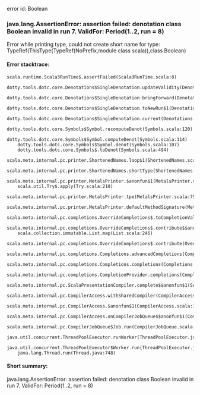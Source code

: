 error id: Boolean
### java.lang.AssertionError: assertion failed: denotation class Boolean invalid in run 7. ValidFor: Period(1..2, run = 8)

Error while printing type, could not create short name for type: 
TypeRef(ThisType(TypeRef(NoPrefix,module class scala)),class Boolean)


#### Error stacktrace:

```
scala.runtime.Scala3RunTime$.assertFailed(Scala3RunTime.scala:8)
	dotty.tools.dotc.core.Denotations$SingleDenotation.updateValidity(Denotations.scala:717)
	dotty.tools.dotc.core.Denotations$SingleDenotation.bringForward(Denotations.scala:742)
	dotty.tools.dotc.core.Denotations$SingleDenotation.toNewRun$1(Denotations.scala:799)
	dotty.tools.dotc.core.Denotations$SingleDenotation.current(Denotations.scala:870)
	dotty.tools.dotc.core.Symbols$Symbol.recomputeDenot(Symbols.scala:120)
	dotty.tools.dotc.core.Symbols$Symbol.computeDenot(Symbols.scala:114)
	dotty.tools.dotc.core.Symbols$Symbol.denot(Symbols.scala:107)
	dotty.tools.dotc.core.Symbols$.toDenot(Symbols.scala:494)
	scala.meta.internal.pc.printer.ShortenedNames.loop$1(ShortenedNames.scala:159)
	scala.meta.internal.pc.printer.ShortenedNames.shortType(ShortenedNames.scala:229)
	scala.meta.internal.pc.printer.MetalsPrinter.$anonfun$1(MetalsPrinter.scala:75)
	scala.util.Try$.apply(Try.scala:210)
	scala.meta.internal.pc.printer.MetalsPrinter.tpe(MetalsPrinter.scala:75)
	scala.meta.internal.pc.printer.MetalsPrinter.defaultMethodSignature(MetalsPrinter.scala:224)
	scala.meta.internal.pc.completions.OverrideCompletions$.toCompletionValue(OverrideCompletions.scala:430)
	scala.meta.internal.pc.completions.OverrideCompletions$.contribute$$anonfun$1(OverrideCompletions.scala:127)
	scala.collection.immutable.List.map(List.scala:246)
	scala.meta.internal.pc.completions.OverrideCompletions$.contribute(OverrideCompletions.scala:127)
	scala.meta.internal.pc.completions.Completions.advancedCompletions(Completions.scala:461)
	scala.meta.internal.pc.completions.Completions.completions(Completions.scala:183)
	scala.meta.internal.pc.completions.CompletionProvider.completions(CompletionProvider.scala:86)
	scala.meta.internal.pc.ScalaPresentationCompiler.complete$$anonfun$1(ScalaPresentationCompiler.scala:147)
	scala.meta.internal.pc.CompilerAccess.withSharedCompiler(CompilerAccess.scala:156)
	scala.meta.internal.pc.CompilerAccess.$anonfun$1(CompilerAccess.scala:102)
	scala.meta.internal.pc.CompilerAccess.onCompilerJobQueue$$anonfun$1(CompilerAccess.scala:245)
	scala.meta.internal.pc.CompilerJobQueue$Job.run(CompilerJobQueue.scala:152)
	java.util.concurrent.ThreadPoolExecutor.runWorker(ThreadPoolExecutor.java:1149)
	java.util.concurrent.ThreadPoolExecutor$Worker.run(ThreadPoolExecutor.java:624)
	java.lang.Thread.run(Thread.java:748)
```
#### Short summary: 

java.lang.AssertionError: assertion failed: denotation class Boolean invalid in run 7. ValidFor: Period(1..2, run = 8)